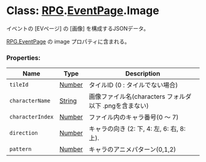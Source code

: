# Class: [RPG](RPG.md).[EventPage](RPG.EventPage.md).Image
イベントの [EVページ] の [画像] を構成するJSONデータ。

[RPG.EventPage](RPG.EventPage.md) の image プロパティに含まれる。


### Properties:

| Name | Type | Description |
| --- | --- | --- |
| `tileId` | [Number](Number.md) | タイルID (0 : タイルでない場合) |
| `characterName` | [String](String.md) | 画像ファイル名(characters フォルダ以下 .pngを含まない) |
| `characterIndex` | [Number](Number.md) | ファイル内のキャラ番号(0 〜 7) |
| `direction` | [Number](Number.md) | キャラの向き (2: 下, 4: 左, 6: 右, 8: 上). |
| `pattern` | [Number](Number.md) | キャラのアニメパターン(0,1,2) |